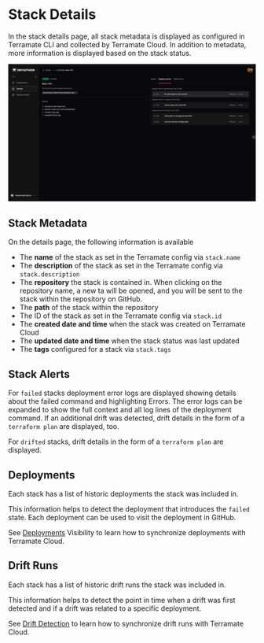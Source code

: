 # Stack Details

In the stack details page, all stack metadata is displayed as configured in Terramate CLI and collected by Terramate Cloud.
In addition to metadata, more information is displayed based on the stack status.

![Stack Details](../assets/stack-details.png "Terramate Cloud Stacks Details")

## Stack Metadata

On the details page, the following information is available

- The **name** of the stack as set in the Terramate config via `stack.name`
- The **description** of the stack as set in the Terramate config via `stack.description`
- The **repository** the stack is contained in. When clicking on the repository name, a new ta will be opened, and you will be sent to the stack within the repository on GitHub.
- The **path** of the stack within the repository
- The ID of the stack as set in the Terramate config via `stack.id`
- The **created date and time** when the stack was created on Terramate Cloud
- The **updated date and time** when the stack status was last updated
- The **tags** configured for a stack via `stack.tags`

## Stack Alerts

For `failed` stacks deployment error logs are displayed showing details about the failed command and highlighting Errors. The error logs can be expanded to show the full context and all log lines of the deployment command. If an additional drift was detected, drift details in the form of a `terraform plan` are displayed, too.

For `drifted` stacks, drift details in the form of a `terraform plan` are displayed.

## Deployments

Each stack has a list of historic deployments the stack was included in.

This information helps to detect the deployment that introduces the `failed` state. Each deployment can be used to visit the deployment in GitHub.

See [Deployments](../deployments/) Visibility to learn how to synchronize deployments with Terramate Cloud.

## Drift Runs

Each stack has a list of historic drift runs the stack was included in.

This information helps to detect the point in time when a drift was first detected and if a drift was related to a specific deployment.

See [Drift Detection](../drift/) to learn how to synchronize drift runs with Terramate Cloud.
